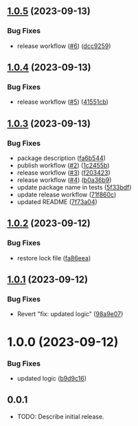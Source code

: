 ## [1.0.5](https://github.com/falconandy/mypackage/compare/v1.0.4...v1.0.5) (2023-09-13)


### Bug Fixes

* release workflow ([#6](https://github.com/falconandy/mypackage/issues/6)) ([dcc9259](https://github.com/falconandy/mypackage/commit/dcc925991b0167ac1f259a897cb31316667a0943))

## [1.0.4](https://github.com/falconandy/mypackage/compare/v1.0.3...v1.0.4) (2023-09-13)


### Bug Fixes

* release workflow ([#5](https://github.com/falconandy/mypackage/issues/5)) ([41551cb](https://github.com/falconandy/mypackage/commit/41551cbf34775b2b93840ed5ea7365b917761b43))

## [1.0.3](https://github.com/falconandy/mypackage/compare/v1.0.2...v1.0.3) (2023-09-13)


### Bug Fixes

* package description ([fa6b544](https://github.com/falconandy/mypackage/commit/fa6b544a520c2c186141e816a25a25e80fad899f))
* publish workflow ([#2](https://github.com/falconandy/mypackage/issues/2)) ([1c2455b](https://github.com/falconandy/mypackage/commit/1c2455b41277fae0a29bfba777efc06c9d043911))
* release workflow ([#3](https://github.com/falconandy/mypackage/issues/3)) ([f203423](https://github.com/falconandy/mypackage/commit/f203423e48cdd812ea13340eb84a39e9aba569e8))
* release workflow ([#4](https://github.com/falconandy/mypackage/issues/4)) ([b0a36b9](https://github.com/falconandy/mypackage/commit/b0a36b9226c9ebd6c0735f6956a99cdc974e3775))
* update package name in tests ([5f33bdf](https://github.com/falconandy/mypackage/commit/5f33bdfa27d7f0731315ba9bbbc9354381a133c6))
* update release workflow ([71f860c](https://github.com/falconandy/mypackage/commit/71f860c0cb17af8d5a9fcb1337e188f2fdf44234))
* updated README ([7f73a04](https://github.com/falconandy/mypackage/commit/7f73a046bf665851e5c3ffd9261d90d010fad84d))

## [1.0.2](https://github.com/falconandy/mypackage/compare/v1.0.1...v1.0.2) (2023-09-12)


### Bug Fixes

* restore lock file ([fa86eea](https://github.com/falconandy/mypackage/commit/fa86eeaa64b11ab13ac459f739e21bd4e8419db4))

## [1.0.1](https://github.com/falconandy/mypackage/compare/v1.0.0...v1.0.1) (2023-09-12)


### Bug Fixes

* Revert "fix: updated logic" ([98a9e07](https://github.com/falconandy/mypackage/commit/98a9e0765c89cac8169cc35aa6be078aad38702b))

# 1.0.0 (2023-09-12)


### Bug Fixes

* updated logic ([b9d9c16](https://github.com/falconandy/mypackage/commit/b9d9c165af2d3807886d0f900bfd6be4be6dfd2b))

## 0.0.1

* TODO: Describe initial release.
